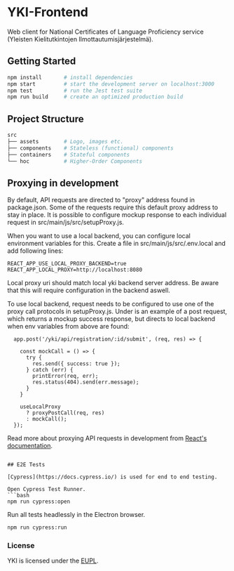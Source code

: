 # YKI-Frontend

Web client for National Certificates of Language Proficiency service (Yleisten Kielitutkintojen Ilmottautumisjärjestelmä).

## Getting Started

```bash
npm install       # install dependencies
npm start         # start the development server on localhost:3000
npm test          # run the Jest test suite
npm run build     # create an optimized production build
```

## Project Structure

```bash
src
├── assets        # Logo, images etc.
├── components    # Stateless (functional) components
├── containers    # Stateful components
└── hoc           # Higher-Order Components
```

## Proxying in development

By default, API requests are directed to "proxy" address found in package.json. Some of the requests require this default proxy address to stay in place. 
It is possible to configure mockup response to each individual request in src/main/js/src/setupProxy.js.

When you want to use a local backend, you can configure local environment variables for this. Create a file in src/main/js/src/.env.local and add following lines:

```
REACT_APP_USE_LOCAL_PROXY_BACKEND=true
REACT_APP_LOCAL_PROXY=http://localhost:8080
```

Local proxy uri should match local yki backend server address. Be aware that this will require configuration in the backend aswell.

To use local backend, request needs to be configured to use one of the proxy call protocols in setupProxy.js.
Under is an example of a post request, which returns a mockup success response, but directs to local backend when env variables from above are found:

```
  app.post('/yki/api/registration/:id/submit', (req, res) => {
    
	const mockCall = () => {
      try {
        res.send({ success: true });
      } catch (err) {
        printError(req, err);
        res.status(404).send(err.message);
      }
    }
	
    useLocalProxy
      ? proxyPostCall(req, res)
      : mockCall();
  });

```

Read more about proxying API requests in development from [React's documentation](https://create-react-app.dev/docs/proxying-api-requests-in-development/).
```

## E2E Tests

[Cypress](https://docs.cypress.io/) is used for end to end testing.

Open Cypress Test Runner.
```bash
npm run cypress:open
```

Run all tests headlessly in the Electron browser.
```bash
npm run cypress:run
```

### License

YKI is licensed under the [EUPL](./LICENSE).
